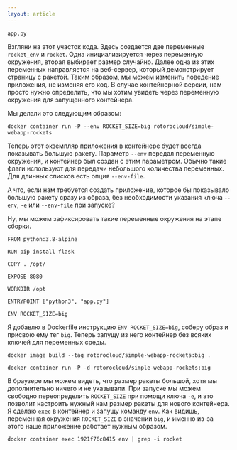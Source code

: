 ```yaml
---
layout: article
---
```

```
app.py
```

Взгляни на этот участок кода. Здесь создается две переменные `rocket_env` и `rocket`. Одна инициализируется через переменную окружения, вторая выбирает размер случайно. Далее одна из этих переменных направляется на веб-сервер, который демонстрирует страницу с ракетой. Таким образом, мы можем изменить поведение приложения, не изменяя его код. В случае контейнерной версии, нам просто нужно определить, что мы хотим увидеть через переменную окружения для запущенного контейнера.

Мы делали это следующим образом:

```
docker container run -P --env ROCKET_SIZE=big rotorocloud/simple-webapp-rockets
```

Теперь этот экземпляр приложения в контейнере будет всегда показывать большую ракету. Параметр `--env` передал переменную окружения, и контейнер был создан с этим параметром. Обычно такие флаги используют для передачи небольшого количества переменных. Для длинных списков есть опция `--env-file`.

А что, если нам требуется создать приложение, которое бы показывало большую ракету сразу из образа, без необходимости указания ключа `--env`, `-e` или `--env-file` при запуске? 

Ну, мы можем зафиксировать такие переменные окружения на этапе сборки.

```
FROM python:3.8-alpine

RUN pip install flask

COPY . /opt/

EXPOSE 8080

WORKDIR /opt

ENTRYPOINT ["python3", "app.py"]

ENV ROCKET_SIZE=big
```

Я добавлю в Dockerfile инструкцию `ENV ROCKET_SIZE=big`, соберу образ и присвою ему тег `big`. Теперь запущу из него контейнер без всяких ключей для переменных среды.

```
docker image build --tag rotorocloud/simple-webapp-rockets:big .
```

```
docker container run -P -d rotorocloud/simple-webapp-rockets:big
```

В браузере мы можем видеть, что размер ракеты большой, хотя мы дополнительно ничего и не указывали. При запуске мы можем свободно переопределить `ROCKET_SIZE` при помощи ключа `-e`, и это позволит настроить нужный нам размер ракеты для нового контейнера.
Я сделаю `exec` в контейнер и запущу команду `env`. Как видишь, переменная окружения `ROCKET_SIZE` в значении `big`, и именно из-за этого наше приложение работает нужным образом.

```
docker container exec 1921f76c8415 env | grep -i rocket
```
